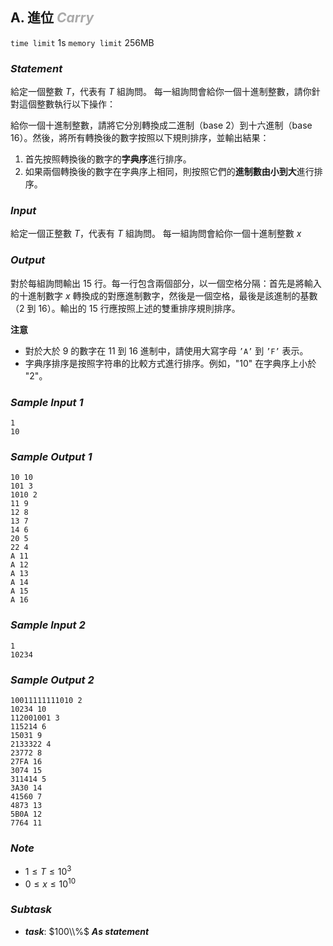 ## **A. 進位** ***<font color = '#AAAAAA'> Carry </font>***

`time limit` 1s
`memory limit` 256MB

### ***Statement***

給定一個整數 $T$，代表有 $T$ 組詢問。
每一組詢問會給你一個十進制整數，請你針對這個整數執行以下操作：

給你一個十進制整數，請將它分別轉換成二進制（$\text{base 2}$）到十六進制（$\text{base 16}$）。然後，將所有轉換後的數字按照以下規則排序，並輸出結果：

1.  首先按照轉換後的數字的**字典序**進行排序。
2.  如果兩個轉換後的數字在字典序上相同，則按照它們的**進制數由小到大**進行排序。

### ***Input***

給定一個正整數 $T$，代表有 $T$ 組詢問。
每一組詢問會給你一個十進制整數 $x$

### ***Output***

對於每組詢問輸出 $15$ 行。每一行包含兩個部分，以一個空格分隔：首先是將輸入的十進制數字 $x$ 轉換成的對應進制數字，然後是一個空格，最後是該進制的基數（$2$ 到 $16$）。輸出的 $15$ 行應按照上述的雙重排序規則排序。

**注意**

- 對於大於 9 的數字在 11 到 16 進制中，請使用大寫字母 $\texttt{'A'}$ 到 $\texttt{'F'}$ 表示。
- 字典序排序是按照字符串的比較方式進行排序。例如，"10" 在字典序上小於 "2"。

<div class = 'page' />



### ***Sample Input 1***

```
1
10
```

### ***Sample Output 1***

```
10 10
101 3
1010 2
11 9
12 8
13 7
14 6
20 5
22 4
A 11
A 12
A 13
A 14
A 15
A 16
```

<div class = 'page' />



### ***Sample Input 2***

```
1
10234
```

### ***Sample Output 2***

```
10011111111010 2
10234 10
112001001 3
115214 6
15031 9
2133322 4
23772 8
27FA 16
3074 15
311414 5
3A30 14
41560 7
4873 13
5B0A 12
7764 11
```

### ***Note***

 - $1 \leq T \leq 10^3$
 - $0 \leq x \leq 10^{10}$


### ***Subtask***

- ***task***: $100\\%$ ***As statement***

